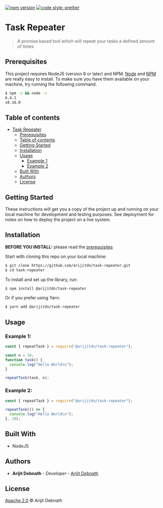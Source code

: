 [![npm version](https://badge.fury.io/js/@arijitdn%2Ftask-repeater.svg)](https://badge.fury.io/js/@arijitdn%2Ftask-repeater)
[![code style: prettier](https://img.shields.io/badge/code_style-prettier-ff69b4.svg?style=flat-square)](https://github.com/prettier/prettier)

# Task Repeater

> A promise based tool which will repeat your tasks a defined amount of times

## Prerequisites

This project requires NodeJS (version 8 or later) and NPM.
[Node](http://nodejs.org/) and [NPM](https://npmjs.org/) are really easy to install.
To make sure you have them available on your machine,
try running the following command.

```sh
$ npm -v && node -v
6.4.1
v8.16.0
```

## Table of contents

- [Task Repeater](#task-repeater)
  - [Prerequisites](#prerequisites)
  - [Table of contents](#table-of-contents)
  - [Getting Started](#getting-started)
  - [Installation](#installation)
  - [Usage](#usage)
    - [Example 1](#example-1)
    - [Example 2](#example-2)
  - [Built With](#built-with)
  - [Authors](#authors)
  - [License](#license)

## Getting Started

These instructions will get you a copy of the project up and running on your local machine for development and testing purposes. See deployment for notes on how to deploy the project on a live system.

## Installation

**BEFORE YOU INSTALL:** please read the [prerequisites](#prerequisites)

Start with cloning this repo on your local machine:

```sh
$ git clone https://github.com/arijitdn/task-repeater.git
$ cd task-repeater
```

To install and set up the library, run:

```sh
$ npm install @arijitdn/task-repeater
```

Or if you prefer using Yarn:

```sh
$ yarn add @arijitdn/task-repeater
```

## Usage

### Example 1:

```js
const { repeatTask } = require("@arijitdn/task-repeater");

const n = 10;
function task() {
  console.log("Hello World\n");
}

repeatTask(task, n);
```

### Example 2:

```js
const { repeatTask } = require("@arijitdn/task-repeater");

repeatTask(() => {
  console.log("Hello World\n");
}, 10);
```

## Built With

- NodeJS

## Authors

- **Arijit Debnath** - _Developer_ - [Arijit Debnath](https://github.com/arijitdn)

## License

[Apache 2.0](https://www.apache.org/licenses/LICENSE-2.0) © Arijit Debnath
